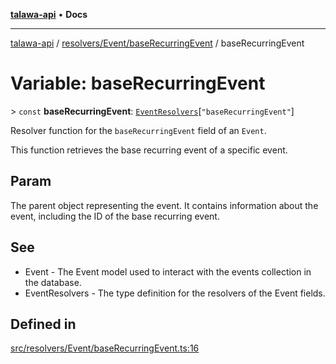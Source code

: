 [**talawa-api**](../../../../README.md) • **Docs**

***

[talawa-api](../../../../modules.md) / [resolvers/Event/baseRecurringEvent](../README.md) / baseRecurringEvent

# Variable: baseRecurringEvent

\> `const` **baseRecurringEvent**: [`EventResolvers`](../../../../types/generatedGraphQLTypes/type-aliases/EventResolvers.md)\[`"baseRecurringEvent"`\]

Resolver function for the `baseRecurringEvent` field of an `Event`.

This function retrieves the base recurring event of a specific event.

## Param

The parent object representing the event. It contains information about the event, including the ID of the base recurring event.

## See

 - Event - The Event model used to interact with the events collection in the database.
 - EventResolvers - The type definition for the resolvers of the Event fields.

## Defined in

[src/resolvers/Event/baseRecurringEvent.ts:16](https://github.com/PalisadoesFoundation/talawa-api/blob/1f38da5423898626c6ebfa24896a9c3d008195c6/src/resolvers/Event/baseRecurringEvent.ts#L16)
